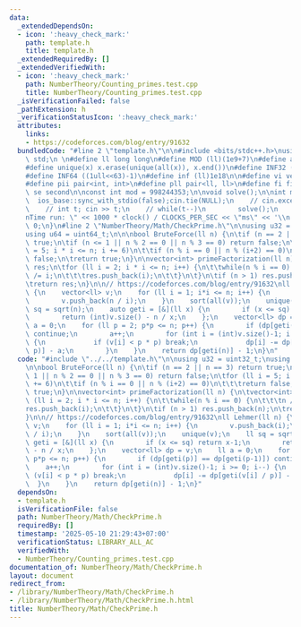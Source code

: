 ```yaml
---
data:
  _extendedDependsOn:
  - icon: ':heavy_check_mark:'
    path: template.h
    title: template.h
  _extendedRequiredBy: []
  _extendedVerifiedWith:
  - icon: ':heavy_check_mark:'
    path: NumberTheory/Counting_primes.test.cpp
    title: NumberTheory/Counting_primes.test.cpp
  _isVerificationFailed: false
  _pathExtension: h
  _verificationStatusIcon: ':heavy_check_mark:'
  attributes:
    links:
    - https://codeforces.com/blog/entry/91632
  bundledCode: "#line 2 \"template.h\"\n\n#include <bits/stdc++.h>\nusing namespace\
    \ std;\n \n#define ll long long\n#define MOD (ll)(1e9+7)\n#define all(x) (x).begin(),(x).end()\n\
    #define unique(x) x.erase(unique(all(x)), x.end())\n#define INF32 ((1ull<<31)-1)\n\
    #define INF64 ((1ull<<63)-1)\n#define inf (ll)1e18\n\n#define vi vector<int>\n\
    #define pii pair<int, int>\n#define pll pair<ll, ll>\n#define fi first\n#define\
    \ se second\n\nconst int mod = 998244353;\n\nvoid solve();\n\nint main(){\n  \
    \  ios_base::sync_with_stdio(false);cin.tie(NULL);\n    // cin.exceptions(cin.failbit);\n\
    \    // int t; cin >> t;\n    // while(t--)\n        solve();\n    cerr << \"\\\
    nTime run: \" << 1000 * clock() / CLOCKS_PER_SEC << \"ms\" << '\\n';\n    return\
    \ 0;\n}\n#line 2 \"NumberTheory/Math/CheckPrime.h\"\n\nusing u32 = uint32_t;\n\
    using u64 = uint64_t;\n\n\nbool BruteForce(ll n) {\n\tif (n == 2 || n == 3) return\
    \ true;\n\tif (n <= 1 || n % 2 == 0 || n % 3 == 0) return false;\n\tfor (ll i\
    \ = 5; i * i <= n; i += 6)\n\t\tif (n % i == 0 || n % (i+2) == 0)\n\t\t\treturn\
    \ false;\n\treturn true;\n}\n\nvector<int> primeFactorization(ll n) {\n\tvector<int>\
    \ res;\n\tfor (ll i = 2; i * i <= n; i++) {\n\t\twhile(n % i == 0) {\n\t\t\tn\
    \ /= i;\n\t\t\tres.push_back(i);\n\t\t}\n\t}\n\tif (n > 1) res.push_back(n);\n\
    \treturn res;\n}\n\n// https://codeforces.com/blog/entry/91632\nll Lehmer(ll n)\
    \ {\n    vector<ll> v;\n    for (ll i = 1; i*i <= n; i++) {\n        v.push_back(i);\n\
    \        v.push_back(n / i);\n    }\n    sort(all(v));\n    unique(v);\n    ll\
    \ sq = sqrt(n);\n    auto geti = [&](ll x) {\n        if (x <= sq) return x-1;\n\
    \        return (int)v.size() - n / x;\n    };\n    vector<ll> dp = v;\n    ll\
    \ a = 0;\n    for (ll p = 2; p*p <= n; p++) {\n        if (dp[geti(p)] == dp[geti(p-1)])\
    \ continue;\n        a++;\n        for (int i = (int)v.size()-1; i >= 0; i--)\
    \ {\n            if (v[i] < p * p) break;\n            dp[i] -= dp[geti(v[i] /\
    \ p)] - a;\n        }\n    }\n    return dp[geti(n)] - 1;\n}\n"
  code: "#include \"../../template.h\"\n\nusing u32 = uint32_t;\nusing u64 = uint64_t;\n\
    \n\nbool BruteForce(ll n) {\n\tif (n == 2 || n == 3) return true;\n\tif (n <=\
    \ 1 || n % 2 == 0 || n % 3 == 0) return false;\n\tfor (ll i = 5; i * i <= n; i\
    \ += 6)\n\t\tif (n % i == 0 || n % (i+2) == 0)\n\t\t\treturn false;\n\treturn\
    \ true;\n}\n\nvector<int> primeFactorization(ll n) {\n\tvector<int> res;\n\tfor\
    \ (ll i = 2; i * i <= n; i++) {\n\t\twhile(n % i == 0) {\n\t\t\tn /= i;\n\t\t\t\
    res.push_back(i);\n\t\t}\n\t}\n\tif (n > 1) res.push_back(n);\n\treturn res;\n\
    }\n\n// https://codeforces.com/blog/entry/91632\nll Lehmer(ll n) {\n    vector<ll>\
    \ v;\n    for (ll i = 1; i*i <= n; i++) {\n        v.push_back(i);\n        v.push_back(n\
    \ / i);\n    }\n    sort(all(v));\n    unique(v);\n    ll sq = sqrt(n);\n    auto\
    \ geti = [&](ll x) {\n        if (x <= sq) return x-1;\n        return (int)v.size()\
    \ - n / x;\n    };\n    vector<ll> dp = v;\n    ll a = 0;\n    for (ll p = 2;\
    \ p*p <= n; p++) {\n        if (dp[geti(p)] == dp[geti(p-1)]) continue;\n    \
    \    a++;\n        for (int i = (int)v.size()-1; i >= 0; i--) {\n            if\
    \ (v[i] < p * p) break;\n            dp[i] -= dp[geti(v[i] / p)] - a;\n      \
    \  }\n    }\n    return dp[geti(n)] - 1;\n}"
  dependsOn:
  - template.h
  isVerificationFile: false
  path: NumberTheory/Math/CheckPrime.h
  requiredBy: []
  timestamp: '2025-05-10 21:29:43+07:00'
  verificationStatus: LIBRARY_ALL_AC
  verifiedWith:
  - NumberTheory/Counting_primes.test.cpp
documentation_of: NumberTheory/Math/CheckPrime.h
layout: document
redirect_from:
- /library/NumberTheory/Math/CheckPrime.h
- /library/NumberTheory/Math/CheckPrime.h.html
title: NumberTheory/Math/CheckPrime.h
---
```

